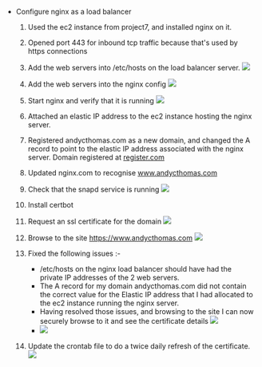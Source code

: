 - Configure nginx as a load balancer
    1. Used the ec2 instance from project7, and installed nginx on it.
    2. Opened port 443 for inbound tcp traffic because that's used by https connections
    3. Add the web servers into /etc/hosts on the load balancer server.
    ![](https://firebasestorage.googleapis.com/v0/b/firescript-577a2.appspot.com/o/imgs%2Fapp%2Fandy-devops%2F6TChuCN1ft.png?alt=media&token=408f9e23-6c5f-485a-9837-cc48bee5dcae)
    4. Add the web servers into the nginx config
    ![](https://firebasestorage.googleapis.com/v0/b/firescript-577a2.appspot.com/o/imgs%2Fapp%2Fandy-devops%2FTwSqt2NQu9.png?alt=media&token=29fa1737-b3fa-4ceb-ab95-61ea453e90b6)
    5. Start nginx and verify that it is running
    ![](https://firebasestorage.googleapis.com/v0/b/firescript-577a2.appspot.com/o/imgs%2Fapp%2Fandy-devops%2Futb2vKEHPG.png?alt=media&token=99d63a4f-d473-4bfc-8187-6016f8c69c8b)
    6. Attached an elastic IP address to the ec2 instance hosting the nginx server.
    7. Registered andycthomas.com as a new domain, and changed the A record to point to the elastic IP address associated with the nginx server. Domain registered at [register.com](https://www.register.com/)
    8. Updated nginx.com to recognise www.andycthomas.com
    9. Check that the snapd service is running 
    ![](https://firebasestorage.googleapis.com/v0/b/firescript-577a2.appspot.com/o/imgs%2Fapp%2Fandy-devops%2Fl8trT1KTR2.png?alt=media&token=09d95917-76e7-4ea5-8280-2a6cd82150f5)
    10. Install certbot
    11. Request an ssl certificate for the domain
    ![](https://firebasestorage.googleapis.com/v0/b/firescript-577a2.appspot.com/o/imgs%2Fapp%2Fandy-devops%2F_HlQtvwhqy.png?alt=media&token=2db99ed7-309a-44f8-b90b-eab58c7efd87)
    12. Browse to the site https://www.andycthomas.com
    ![](https://firebasestorage.googleapis.com/v0/b/firescript-577a2.appspot.com/o/imgs%2Fapp%2Fandy-devops%2F_H3umR33Z3.png?alt=media&token=8dc8a441-0424-42a7-9b27-23328948786d)
    13. Fixed the following issues :-
        - /etc/hosts on the nginx load balancer should have had the private IP addresses of the 2 web servers.
        - The A record for my domain andycthomas.com did not contain the correct value for the Elastic IP address that I had allocated to the ec2 instance running the nginx server.
        - Having resolved those issues, and browsing to the site I can now securely browse to it and see the certificate details 
        ![](https://firebasestorage.googleapis.com/v0/b/firescript-577a2.appspot.com/o/imgs%2Fapp%2Fandy-devops%2F6MHjskKZfL.png?alt=media&token=357d29df-57fc-4c97-9595-d04c16720b86)
        - ![](https://firebasestorage.googleapis.com/v0/b/firescript-577a2.appspot.com/o/imgs%2Fapp%2Fandy-devops%2FgtASPlxbsS.png?alt=media&token=90c0076e-70f0-46ce-8c1f-0a3e56d2e96c)

    14. Update the crontab file to do a twice daily refresh of the certificate.
    ![](https://firebasestorage.googleapis.com/v0/b/firescript-577a2.appspot.com/o/imgs%2Fapp%2Fandy-devops%2FtJYmkOWZPm.png?alt=media&token=2b7ef74f-1eae-4d47-a79e-25f8fd6ee31c)

